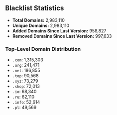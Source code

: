 ## Blacklist Statistics

- **Total Domains:** 2,983,110
- **Unique Domains:** 2,983,110
- **Added Domains Since Last Version:** 958,827
- **Removed Domains Since Last Version:** 997,633

### Top-Level Domain Distribution

-  `.com`: 1,315,303
-  `.org`: 241,471
-  `.net`: 186,855
-  `.top`: 90,568
-  `.xyz`: 73,279
-  `.shop`: 72,013
-  `.io`: 68,340
-  `.ru`: 62,110
-  `.info`: 52,614
-  `.pl`: 49,569
